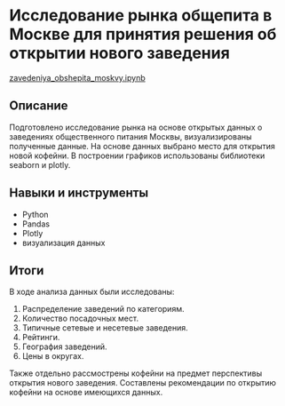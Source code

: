 # Исследование рынка общепита в Москве для принятия решения об открытии нового заведения

[zavedeniya_obshepita_moskvy.ipynb](zavedeniya_obshepita_moskvy.ipynb)

## Описание
Подготовлено исследование рынка на основе открытых данных о заведениях общественного питания Москвы, визуализированы полученные данные. На основе данных выбрано место для открытия новой кофейни. В построении графиков использованы библиотеки seaborn и plotly.

## Навыки и инструменты
- Python
- Pandas
- Plotly
- визуализация данных

## Итоги
В ходе анализа данных были исследованы:
1. Распределение заведений по категориям.
2. Количество посадочных мест.
3. Типичные сетевые и несетевые заведения.
4. Рейтинги.
5. География заведений.
6. Цены в округах.

Также отдельно рассмострены кофейни на предмет перспективы открытия нового заведения. Составлены рекомендации по открытию кофейни на основе имеющихся данных.
